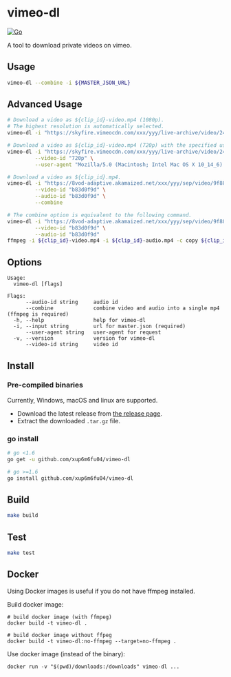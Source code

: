 vimeo-dl
========

[![Go](https://github.com/xup6m6fu04/vimeo-dl/actions/workflows/go.yml/badge.svg)](https://github.com/xup6m6fu04/vimeo-dl/actions/workflows/go.yml)

A tool to download private videos on vimeo.

## Usage

```sh
vimeo-dl --combine -i ${MASTER_JSON_URL}
```

## Advanced Usage

```sh
# Download a video as ${clip_id}-video.mp4 (1080p).
# The highest resolution is automatically selected.
vimeo-dl -i "https://skyfire.vimeocdn.com/xxx/yyy/live-archive/video/240p,360p,540p,720p,1080p/master.json?base64_init=1&query_string_ranges=1"
```

```sh
# Download a video as ${clip_id}-video.mp4 (720p) with the specified user-agent.
vimeo-dl -i "https://skyfire.vimeocdn.com/xxx/yyy/live-archive/video/240p,360p,540p,720p,1080p/master.json?base64_init=1&query_string_ranges=1" \
         --video-id "720p" \
         --user-agent "Mozilla/5.0 (Macintosh; Intel Mac OS X 10_14_6) AppleWebKit/537.36 (KHTML, like Gecko) Chrome/84.0.4147.89 Safari/537.36"
```

```sh
# Download a video as ${clip_id}.mp4.
vimeo-dl -i "https://8vod-adaptive.akamaized.net/xxx/yyy/sep/video/9f88d1ff,b83d0f9d,da44206b,f34fd50d,f9ebc26f/master.json?base64_init=1" \
         --video-id "b83d0f9d" \
         --audio-id "b83d0f9d" \
         --combine

# The combine option is equivalent to the following command.
vimeo-dl -i "https://8vod-adaptive.akamaized.net/xxx/yyy/sep/video/9f88d1ff,b83d0f9d,da44206b,f34fd50d,f9ebc26f/master.json?base64_init=1" \
         --video-id "b83d0f9d" \
         --audio-id "b83d0f9d"
ffmpeg -i ${clip_id}-video.mp4 -i ${clip_id}-audio.mp4 -c copy ${clip_id}.mp4
```

## Options

```
Usage:
  vimeo-dl [flags]

Flags:
      --audio-id string     audio id
      --combine             combine video and audio into a single mp4 (ffmpeg is required)
  -h, --help                help for vimeo-dl
  -i, --input string        url for master.json (required)
      --user-agent string   user-agent for request
  -v, --version             version for vimeo-dl
      --video-id string     video id
```

## Install

### Pre-compiled binaries

Currently, Windows, macOS and linux are supported.

- Download the latest release from [the release page](https://github.com/xup6m6fu04/vimeo-dl/releases/latest).
- Extract the downloaded `.tar.gz` file.

### go install

```sh
# go <1.6
go get -u github.com/xup6m6fu04/vimeo-dl

# go >=1.6
go install github.com/xup6m6fu04/vimeo-dl
```

## Build

```sh
make build
```

## Test

```sh
make test
```

## Docker

Using Docker images is useful if you do not have ffmpeg installed.

Build docker image:

```
# build docker image (with ffmpeg)
docker build -t vimeo-dl .

# build docker image without ffpeg
docker build -t vimeo-dl:no-ffmpeg --target=no-ffmpeg .
```

Use docker image (instead of the binary):
```
docker run -v "$(pwd)/downloads:/downloads" vimeo-dl ...
```

